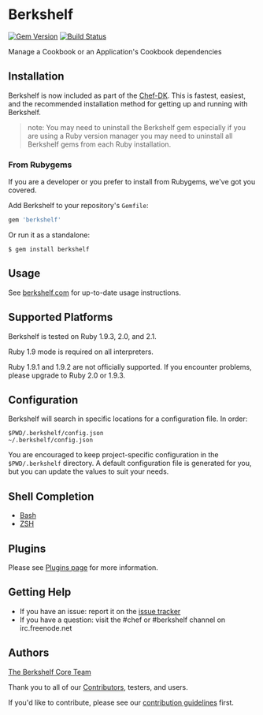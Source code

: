 # Berkshelf
[![Gem Version](https://img.shields.io/gem/v/berkshelf.svg)][gem]
[![Build Status](https://img.shields.io/travis/berkshelf/berkshelf.svg)][travis]

[gem]: https://rubygems.org/gems/berkshelf
[travis]: https://travis-ci.org/berkshelf/berkshelf

Manage a Cookbook or an Application's Cookbook dependencies

## Installation

Berkshelf is now included as part of the [Chef-DK](https://downloads.chef.io/chef-dk/). This is fastest, easiest, and the recommended installation method for getting up and running with Berkshelf.

> note: You may need to uninstall the Berkshelf gem especially if you are using a Ruby version manager you may need to uninstall all Berkshelf gems from each Ruby installation.

### From Rubygems

If you are a developer or you prefer to install from Rubygems, we've got you covered.

Add Berkshelf to your repository's `Gemfile`:

```ruby
gem 'berkshelf'
```

Or run it as a standalone:

    $ gem install berkshelf

## Usage

See [berkshelf.com](http://berkshelf.com) for up-to-date usage instructions.

## Supported Platforms

Berkshelf is tested on Ruby 1.9.3, 2.0, and 2.1.

Ruby 1.9 mode is required on all interpreters.

Ruby 1.9.1 and 1.9.2 are not officially supported. If you encounter problems, please upgrade to Ruby 2.0 or 1.9.3.

## Configuration

Berkshelf will search in specific locations for a configuration file. In order:

    $PWD/.berkshelf/config.json
    ~/.berkshelf/config.json

You are encouraged to keep project-specific configuration in the `$PWD/.berkshelf` directory. A default configuration file is generated for you, but you can update the values to suit your needs.

## Shell Completion

- [Bash](https://github.com/berkshelf/berkshelf-bash-plugin)
- [ZSH](https://github.com/berkshelf/berkshelf-zsh-plugin)

## Plugins

Please see [Plugins page](https://github.com/berkshelf/berkshelf/blob/master/PLUGINS.md) for more information.

## Getting Help

* If you have an issue: report it on the [issue tracker](https://github.com/berkshelf/berkshelf/issues)
* If you have a question: visit the #chef or #berkshelf channel on irc.freenode.net

## Authors

[The Berkshelf Core Team](https://github.com/berkshelf/berkshelf/wiki/Core-Team)

Thank you to all of our [Contributors](https://github.com/berkshelf/berkshelf/graphs/contributors), testers, and users.

If you'd like to contribute, please see our [contribution guidelines](https://github.com/berkshelf/berkshelf/blob/master/CONTRIBUTING.md) first.

